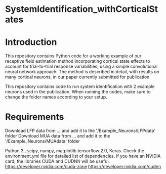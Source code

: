 # SystemIdentification_withCorticalStates

# Introduction

This repository contains Python code for a working example of our receptive field estimation method incorporating cortical state effects to account for trial-to-trial response variabilities, using a simple convolutional neural network approach. The method is described in detail, with results on many cortical neurons, in our paper currently submitted for publication

This repository contains code to run system identification with 2 example neurons used in the publication. When running the codes, make sure to change the folder names according to your setup.


# Requirements

Download LFP data from ... and add it to the '/Example_Neurons/LFPdata' folder
Download MUA data from ... and add it to the '/Example_Neurons/MUAdata' folder

Python 3., scipy, numpy, matplotlib tensorflow 2.0, Keras. Check the environment.yml file for detailed list of dependencies. If you have an NVIDIA card, the libraries CUDA and CUDNN will be useful. https://developer.nvidia.com/cuda-zone https://developer.nvidia.com/cudnn

